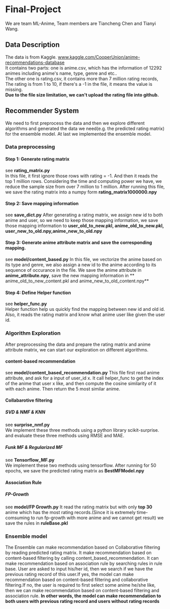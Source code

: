 # Final-Project
We are team ML-Anime, Team members are Tiancheng Chen and Tianyi Wang.
## Data Description
The data is from Kaggle.
www.kaggle.com/CooperUnion/anime-recommendations-database
</br>
It contains two parts: one is anime.csv, which has the information of 12292 animes including anime's name, type, genre and etc..
</br>
The other one is rating.csv, it contains more than 7 million rating records, The rating is from 1 to 10, if there's a -1 in the file, it means the value is missing.
</br>
**Due to the file size limitation, we can't upload the rating file into github.**
## Recommender System
We need to first preprocess the data and then we explore different algorithms and generated the data we need(e.g. the predicted rating matrix) for the ensemble model. 
At last we implemented the ensemble model.
### Data preprocessing
#### Step 1: Generate rating matrix
see **rating_matrix.py**
</br>
In this file, it first ignore those rows with rating = -1. And then it reads the top 1 million rows. Considering the time and computing power we have, we reduce the sample size from over 7 million to 1 million.
After running this file, we save the rating matrix into a numpy form **rating_matrix1000000.npy**
</br>
#### Step 2: Save mapping information
see **save_dict.py**
After generating a rating matrix, we assign new id to both anime and user, so we need to keep those mapping information, we save those mapping information to **user_old_to_new.pkl, anime_old_to_new.pkl, user_new_to_old.npy,anime_new_to_old.npy**
#### Step 3: Generate anime attribute matrix and save the corresponding mapping.
see **model/content_based.py**
In this file, we vectorize the anime based on its type and genre, we also assign a new id to the anime according to its sequence of occurance in the file. We save the anime attribute in **anime_attribute.npy**, save the new mapping information in
** anime_old_to_new_content.pkl and anime_new_to_old_content.npy**
#### Step 4: Define Helper function
see **helper_func.py**
</br>
Helper function help us quickly find the mapping between new id and old id. Also, it reads the rating matrix and know what anime user like given the user id.
### Algorithm Exploration
After preprocessing the data and prepare the rating matrix and anime attribute matrix, we can start our exploration on different algorithms.
#### content-based recommendation
see **model/content_based_recommendation.py**
This file first read anime attribute, and ask for a input of user_id x. It call helper_func to get the index of the anime that user x like, and then compute the cosine similarity of it with each anime. Then 
return the 5 most similar anime.
#### Collabarotive filtering
##### SVD & NMF & KNN
see **surprise_nmf.py**
</br>
We implement these three methods using a python library scikit-surprise. and evaluate these three methods using RMSE and MAE.
##### Funk MF & Regularized MF
see **Tensorflow_MF.py**
</br>
We implement these two methods using tensorflow. After running for 50 epochs, we save the predicted rating matrix as **BestMFModel.npy**
#### Association Rule
##### FP-Growth
see **model/FP Growth.py**
It read the rating matrix but with only **top 30** anime which has the most rating records.(Since it is extremely time-comsuming to run fp-growth with more anime and we cannot get result)
we save the rules in **ruleBase.pkl**
### Ensemble model
The Ensemble can make recommendation based on Collaborative filtering by reading predicted rating matrix. It make recommendation based on content-based filtering by calling content_based_recommendation.
It can make recommendation based on association rule by searching rules in rule base.
User are asked to input his/her id, then we search if we have the previous rating record of this user.If yes, the model can make recommendation based on content-based filtering and collaborative filtering.If no, the user is required to first select some anime he/she like, then we can make recommendation based on content-based filtering and association rule.
**In other words, the model can make recommendation to both users with previous rating record and users without rating records**
